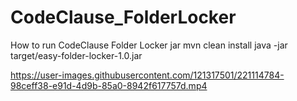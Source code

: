 # CodeClause_FolderLocker

How to run CodeClause Folder Locker jar
mvn clean install
java -jar target/easy-folder-locker-1.0.jar


https://user-images.githubusercontent.com/121317501/221114784-98ceff38-e91d-4d9b-85a0-8942f617757d.mp4

